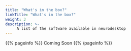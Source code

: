 ```yaml
---
title: "What's in the box?"
linkTitle: "What's in the box?"
weight: 3
description: >-
     A list of the software available in neurodesktop
---
```


{{% pageinfo %}}
Coming Soon
{{% /pageinfo %}}

